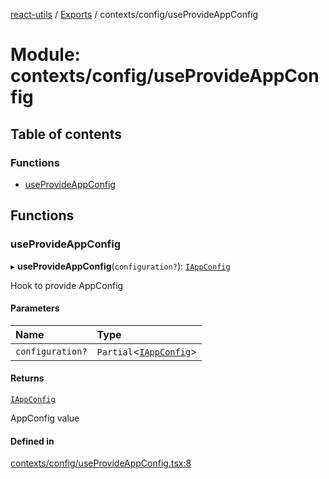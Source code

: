 [react-utils](../README.md) / [Exports](../modules.md) / contexts/config/useProvideAppConfig

# Module: contexts/config/useProvideAppConfig

## Table of contents

### Functions

- [useProvideAppConfig](contexts_config_useProvideAppConfig.md#useprovideappconfig)

## Functions

### useProvideAppConfig

▸ **useProvideAppConfig**(`configuration?`): [`IAppConfig`](contexts_config_IAppConfig.md#iappconfig)

Hook to provide AppConfig

#### Parameters

| Name | Type |
| :------ | :------ |
| `configuration?` | `Partial`<[`IAppConfig`](contexts_config_IAppConfig.md#iappconfig)\> |

#### Returns

[`IAppConfig`](contexts_config_IAppConfig.md#iappconfig)

AppConfig value

#### Defined in

[contexts/config/useProvideAppConfig.tsx:8](https://github.com/mts88/react-utils/blob/1b73292/lib/contexts/config/useProvideAppConfig.tsx#L8)
